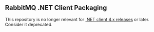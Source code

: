 ## RabbitMQ .NET Client Packaging

This repository is no longer relevant for [.NET client 4.x releases](https://groups.google.com/forum/#!searchin/rabbitmq-users/.NET$20client$204.0%7Csort:relevance/rabbitmq-users/mzZ1AoFM4Bk/5ahmQEj6AwAJ)
or later. Consider it deprecated.
